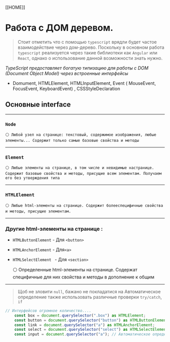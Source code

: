 [[HOME]]
# Работа с ДОМ деревом.

> Стоит отметить что с помощью `typescript` врядли будет частое взаимодействие через дом-дерево. Поскольку в основном работа `typescript` реализуется через такие библиотеки как `Angular` или `React`, однако о использование данной возможности знать нужно.

_TypeScript предоставляет богатую типизацию для работы с DOM (Document Object Model) через встроенные интерфейсы_

- Domument, HTMLElement, HTMLInputElement, Event ( MouseEvent, FocusEvent, KeyboardEvent) , CSSStyleDeclaration

## Основные interface


---

### `Node`

	⚪ Любой узел на странице: текстовый, содержимое изображения, любые элементы... Содержит только самые базовые свойства и методы


---

### `Element`

	⚪ Любые элементы на странице, в том числе и невидимые настранице. Содержит базовые свойства и методы, присущие всем элементам. Получаем его без утверждения типа

--- 

### `HTMLElement`

	⚪ Любые html-элементы на странице. Содержит болееспецифичные свойства и методы, присущие элементам.
	

---
### Другие html-элементы на странице :

- `HTMLButtonElement` - Для `<button>`
-  `HTMLAnchorElement` - Для` <a> `
-  `HTMLSelectElement ` - Для `<section>`

	⚪ Определенные html-элементы на странице. Содержат специфичные для них свойства и методы в дополнение к общим

---
>  Щоб  не зловити `null`, бажано не покладатися на Автоматическое определение также использовать различные проверки `try/catch`, `if`

```js
// Интерфейсов огромное количество....
	const box = document.querySelector(".box") as HTMLElement;
	const button = document.querySelector("button") as HTMLButtonElement;
	const link = document.querySelector("a") as HTMLAnchorElement;
	const select = document.querySelector("select") as HTMLSelectElement;
	const input = document.querySelector("a"); // Автоматическое определение
```

